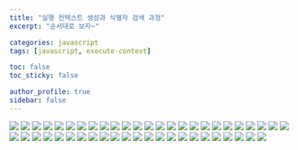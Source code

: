 ```yaml
---
title: "실행 컨텍스트 생성과 식별자 검색 과정"
excerpt: "순서대로 보자~"

categories: javascript
tags: [javascript, execute-context]

toc: false
toc_sticky: false

author_profile: true
sidebar: false
---
```


![](/assets/images/execute_context/ec.001.png)
![](/assets/images/execute_context/ec.002.png)
![](/assets/images/execute_context/ec.003.png)
![](/assets/images/execute_context/ec.004.png)
![](/assets/images/execute_context/ec.005.png)
![](/assets/images/execute_context/ec.006.png)
![](/assets/images/execute_context/ec.007.png)
![](/assets/images/execute_context/ec.008.png)
![](/assets/images/execute_context/ec.009.png)
![](/assets/images/execute_context/ec.010.png)
![](/assets/images/execute_context/ec.011.png)
![](/assets/images/execute_context/ec.012.png)
![](/assets/images/execute_context/ec.013.png)
![](/assets/images/execute_context/ec.014.png)
![](/assets/images/execute_context/ec.015.png)
![](/assets/images/execute_context/ec.016.png)
![](/assets/images/execute_context/ec.017.png)
![](/assets/images/execute_context/ec.018.png)
![](/assets/images/execute_context/ec.019.png)
![](/assets/images/execute_context/ec.020.png)
![](/assets/images/execute_context/ec.021.png)
![](/assets/images/execute_context/ec.022.png)
![](/assets/images/execute_context/ec.023.png)
![](/assets/images/execute_context/ec.024.png)
![](/assets/images/execute_context/ec.025.png)
![](/assets/images/execute_context/ec.026.png)
![](/assets/images/execute_context/ec.027.png)
![](/assets/images/execute_context/ec.028.png)
![](/assets/images/execute_context/ec.029.png)
![](/assets/images/execute_context/ec.030.png)
![](/assets/images/execute_context/ec.031.png)
![](/assets/images/execute_context/ec.032.png)
![](/assets/images/execute_context/ec.033.png)
![](/assets/images/execute_context/ec.034.png)
![](/assets/images/execute_context/ec.035.png)
![](/assets/images/execute_context/ec.036.png)
![](/assets/images/execute_context/ec.037.png)
![](/assets/images/execute_context/ec.038.png)
![](/assets/images/execute_context/ec.039.png)
![](/assets/images/execute_context/ec.040.png)
![](/assets/images/execute_context/ec.041.png)
![](/assets/images/execute_context/ec.042.png)
![](/assets/images/execute_context/ec.043.png)
![](/assets/images/execute_context/ec.044.png)
![](/assets/images/execute_context/ec.045.png)
![](/assets/images/execute_context/ec.046.png)
![](/assets/images/execute_context/ec.047.png)
![](/assets/images/execute_context/ec.048.png)
